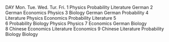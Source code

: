 DAY	Mon.	Tue.	Wed.	Tur.	Fri.
1	Physics	Probability	Literature		German
2	German			Economics	Physics
3	Biology		German	German	Probability
4	Literature	Physics	Economics	Probability	Literature
5					
6	Probability	Biology	Physics	Physics	
7	Economics	German	Biology		
8	Chinese	Economics		Literature	Economics
9	Chinese	Literature	Probability	Biology	Biology
